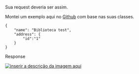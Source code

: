 Sua request deveria ser assim.

Montei um exemplo aqui no [Github][1] com base nas suas classes.

    {
        "name": "Biblioteca test",
        "address": {
        	"id":"1" 
        }
    }

Response

[![inserir a descrição da imagem aqui][2]][2]


  [1]: https://github.com/rafaelchagasb/answers-stackoverflow/tree/master/pt.stackoverflow.com/spring-java/452498
  [2]: https://i.stack.imgur.com/9YpYN.png 
